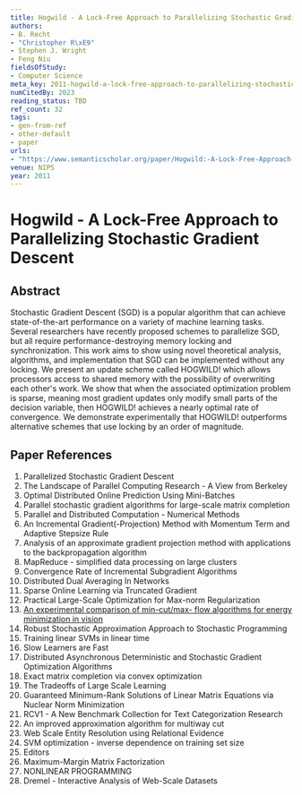 ```yaml
---
title: Hogwild - A Lock-Free Approach to Parallelizing Stochastic Gradient Descent
authors:
- B. Recht
- "Christopher R\xE9"
- Stephen J. Wright
- Feng Niu
fieldsOfStudy:
- Computer Science
meta_key: 2011-hogwild-a-lock-free-approach-to-parallelizing-stochastic-gradient-descent
numCitedBy: 2023
reading_status: TBD
ref_count: 32
tags:
- gen-from-ref
- other-default
- paper
urls:
- "https://www.semanticscholar.org/paper/Hogwild:-A-Lock-Free-Approach-to-Parallelizing-Recht-R\xE9/36f49b05d764bf5c10428b082c2d96c13c4203b9?sort=total-citations"
venue: NIPS
year: 2011
---
```


# Hogwild - A Lock-Free Approach to Parallelizing Stochastic Gradient Descent

## Abstract

Stochastic Gradient Descent (SGD) is a popular algorithm that can achieve state-of-the-art performance on a variety of machine learning tasks. Several researchers have recently proposed schemes to parallelize SGD, but all require performance-destroying memory locking and synchronization. This work aims to show using novel theoretical analysis, algorithms, and implementation that SGD can be implemented without any locking. We present an update scheme called HOGWILD! which allows processors access to shared memory with the possibility of overwriting each other's work. We show that when the associated optimization problem is sparse, meaning most gradient updates only modify small parts of the decision variable, then HOGWILD! achieves a nearly optimal rate of convergence. We demonstrate experimentally that HOGWILD! outperforms alternative schemes that use locking by an order of magnitude.

## Paper References

1. Parallelized Stochastic Gradient Descent
2. The Landscape of Parallel Computing Research - A View from Berkeley
3. Optimal Distributed Online Prediction Using Mini-Batches
4. Parallel stochastic gradient algorithms for large-scale matrix completion
5. Parallel and Distributed Computation - Numerical Methods
6. An Incremental Gradient(-Projection) Method with Momentum Term and Adaptive Stepsize Rule
7. Analysis of an approximate gradient projection method with applications to the backpropagation algorithm
8. MapReduce - simplified data processing on large clusters
9. Convergence Rate of Incremental Subgradient Algorithms
10. Distributed Dual Averaging In Networks
11. Sparse Online Learning via Truncated Gradient
12. Practical Large-Scale Optimization for Max-norm Regularization
13. [An experimental comparison of min-cut/max- flow algorithms for energy minimization in vision](2004-an-experimental-comparison-of-min-cut-max-flow-algorithms-for-energy-minimization-in-vision.md)
14. Robust Stochastic Approximation Approach to Stochastic Programming
15. Training linear SVMs in linear time
16. Slow Learners are Fast
17. Distributed Asynchronous Deterministic and Stochastic Gradient Optimization Algorithms
18. Exact matrix completion via convex optimization
19. The Tradeoffs of Large Scale Learning
20. Guaranteed Minimum-Rank Solutions of Linear Matrix Equations via Nuclear Norm Minimization
21. RCV1 - A New Benchmark Collection for Text Categorization Research
22. An improved approximation algorithm for multiway cut
23. Web Scale Entity Resolution using Relational Evidence
24. SVM optimization - inverse dependence on training set size
25. Editors
26. Maximum-Margin Matrix Factorization
27. NONLINEAR PROGRAMMING
28. Dremel - Interactive Analysis of Web-Scale Datasets
